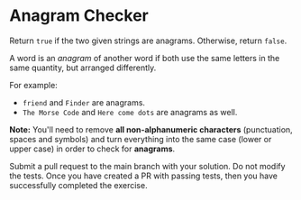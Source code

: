 # Anagram Checker

Return `true` if the two given strings are anagrams. Otherwise, return `false`.

A word is an <dfn>anagram</dfn> of another word if both use the same letters in the same quantity, but arranged differently.

For example:
- `friend` and `Finder` are anagrams.
- `The Morse Code` and `Here come dots` are anagrams as well.

**Note:** You'll need to remove **all non-alphanumeric characters** (punctuation, spaces and symbols) and turn everything into the same case (lower or upper case) in order to check for **anagrams**.

Submit a pull request to the main branch with your solution. Do not modify the tests. Once you have created a PR with passing tests, then you have successfully completed the exercise.


